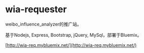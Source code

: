 wia-requester
=============

weibo_influence_analyzer的推广站。

基于Nodejs, Express, Bootstrap, jQuery, MySql，部署于Bluemix。

[http://wia-req.mybluemix.net/](http://wia-req.mybluemix.net/)
